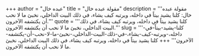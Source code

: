 +++
author = "عبده خال"
title = "مقولة عبده خال"
description = '''مقولة عبده خال: كلنا يشيد بيتاً في داخله، ويرتبه كيف يشاء، في ذلك البيت الداخلي، نخبئ ما لا نحب أن يكتشفه الآخرون.'''
quote = '''كلنا يشيد بيتاً في داخله، ويرتبه كيف يشاء، في ذلك البيت الداخلي، نخبئ ما لا نحب أن يكتشفه الآخرون.'''
slug = '''كلنا-يشيد-بيتاً-في-داخله،-ويرتبه-كيف-يشاء،-في-ذلك-البيت-الداخلي،-نخبئ-ما-لا-نحب-أن-يكتشفه-الآخرون'''
+++
كلنا يشيد بيتاً في داخله، ويرتبه كيف يشاء، في ذلك البيت الداخلي، نخبئ ما لا نحب أن يكتشفه الآخرون.
